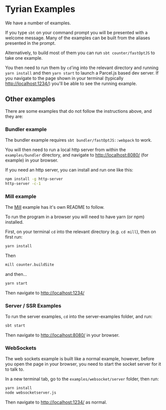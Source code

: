 # Tyrian Examples

We have a number of examples.

If you type `sbt` on your command prompt you will be presented with a welcome message. Many of the examples can be built from the aliases presented in the  prompt.

Alternatively, to build most of them you can run `sbt counter/fastOptJS` to take one example.

You then need to run them by `cd`'ing into the relevant directory and running `yarn install` and then `yarn start` to launch a Parcel.js based dev server. If you navigate to the page shown in your terminal (typically [http://localhost:1234/](http://localhost:1234/)) you'll be able to see the running example.

## Other examples

There are some examples that do not follow the instructions above, and they are:

### Bundler example

The bundler example requires `sbt bundler/fastOptJS::webpack` to work.

You will then need to run a local http server from within the `examples/bundler` directory, and navigate to [http://localhost:8080/](http://localhost:8080/) (for example) in your browser.

If you need an http server, you can install and run one like this:

```sh
npm install -g http-server
http-server -c-1
```

### Mill example

The [Mill](https://com-lihaoyi.github.io/mill/mill/Intro_to_Mill.html) example has it's own README to follow.

To run the program in a browser you will need to have yarn (or npm) installed.

First, on your terminal `cd` into the relevant directory (e.g. `cd mill`), then on first run:

```sh
yarn install
```

Then

```sh
mill counter.buildSite
```

and then...

```sh
yarn start
```

Then navigate to [http://localhost:1234/](http://localhost:1234/)

### Server / SSR Examples

To run the server examples, `cd` into the server-examples folder, and run:

```sh
sbt start
```

Then navigate to [http://localhost:8080/](http://localhost:8080/) in your browser.

### WebSockets

The web sockets example is built like a normal example, however, before you open the page in your browser, you need to start the socket server for it to talk to.

In a new terminal tab, go to the `examples/websocket/server` folder, then run:

```sh
yarn install
node websocketserver.js
```

Then navigate to [http://localhost:1234/](http://localhost:1234/) as normal.
